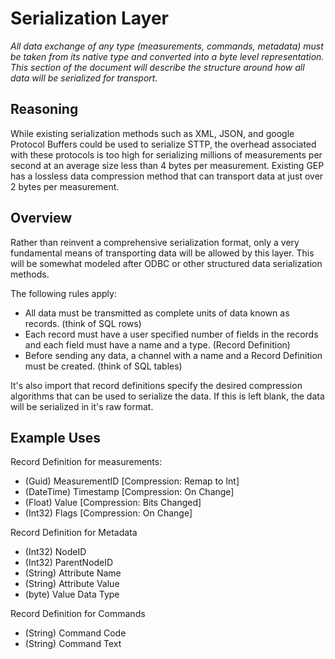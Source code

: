 # Serialization Layer

_All data exchange of any type (measurements, commands, metadata) must be taken from its native type and converted 
into a byte level representation. This section of the document will describe the structure around how all data will
be serialized for transport._

## Reasoning

While existing serialization methods such as XML, JSON, and google Protocol Buffers could be used to serialize STTP, 
the overhead associated with these protocols is too high for serializing millions of measurements per second at an 
average size less than 4 bytes per measurement. Existing GEP has a lossless data compression method that can
transport data at just over 2 bytes per measurement. 

## Overview

Rather than reinvent a comprehensive serialization format, only a very fundamental means of transporting data will be
allowed by this layer. This will be somewhat modeled after ODBC or other structured data serialization methods. 

The following rules apply:
* All data must be transmitted as complete units of data known as records. (think of SQL rows)
* Each record must have a user specified number of fields in the records 
  and each field must have a name and a type. (Record Definition)
* Before sending any data, a channel with a name and a Record Definition must be created. (think of SQL tables) 

It's also import that record definitions specify the desired compression algorithms that can be used to 
serialize the data. If this is left blank, the data will be serialized in it's raw format.

## Example Uses

Record Definition for measurements:
* (Guid) MeasurementID [Compression: Remap to Int]
* (DateTime) Timestamp [Compression: On Change]
* (Float) Value [Compression: Bits Changed]
* (Int32) Flags [Compression: On Change]

Record Definition for Metadata
* (Int32) NodeID
* (Int32) ParentNodeID
* (String) Attribute Name
* (String) Attribute Value
* (byte) Value Data Type

Record Definition for Commands
* (String) Command Code
* (String) Command Text